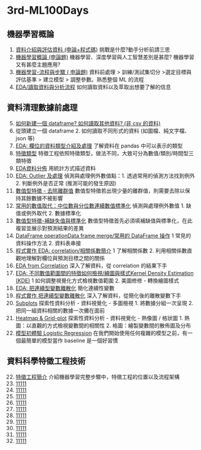 # 3rd-ML100Days

## 機器學習概論
1. [資料介紹與評估資料 (申論+程式碼)](https://github.com/escc1122/3rd-ML100Days/tree/master/D1)
挑戰是什麼?動手分析前請三思
1. [機器學習概論 (申論題)](https://github.com/escc1122/3rd-ML100Days/tree/master/D2)
機器學習、深度學習與人工智慧差別是甚麼? 機器學習又有甚麼主題應用?
1. [機器學習-流程與步驟 ( 申論題)](https://github.com/escc1122/3rd-ML100Days/tree/master/D3)
資料前處理 > 訓練/測試集切分 >選定目標與評估基準 > 建立模型 > 調整參數。熟悉整個 ML 的流程
1. [EDA/讀取資料與分析流程](https://github.com/escc1122/3rd-ML100Days/tree/master/D4)
如何讀取資料以及萃取出想要了解的信息

## 資料清理數據前處理
5. [如何新建一個 dataframe? 如何讀取其他資料? (非 csv 的資料)](https://github.com/escc1122/3rd-ML100Days/tree/master/D5)
1. 從頭建立一個 dataframe 2. 如何讀取不同形式的資料 (如圖檔、純文字檔、json 等)
5. [EDA: 欄位的資料類型介紹及處理](https://github.com/escc1122/3rd-ML100Days/tree/master/D6)
了解資料在 pandas 中可以表示的類型
5. [特徵類型](https://github.com/escc1122/3rd-ML100Days/tree/master/D7)
特徵工程依照特徵類型，做法不同，大致可分為數值/類別/時間型三類特徵
5. [EDA資料分佈](https://github.com/escc1122/3rd-ML100Days/tree/master/D8)
用統計方式描述資料
5. [EDA: Outlier 及處理](https://github.com/escc1122/3rd-ML100Days/tree/master/D9)
偵測與處理例外數值點：1. 透過常用的偵測方法找到例外 2. 判斷例外是否正常 (推測可能的發生原因)
5. [數值型特徵 - 去除離群值](https://github.com/escc1122/3rd-ML100Days/tree/master/D10)
數值型特徵若出現少量的離群值，則需要去除以保持其餘數據不被影響
5. [常用的數值取代：中位數與分位數連續數值標準化](https://github.com/escc1122/3rd-ML100Days/tree/master/D11)
偵測與處理例外數值 1. 缺值或例外取代 2. 數據標準化
5. [數值型特徵-補缺失值與標準化](https://github.com/escc1122/3rd-ML100Days/tree/master/D12)
數值型特徵首先必須填補缺值與標準化，在此複習並展示對預測結果的差異
5. [DataFrame operationData frame merge/常用的 DataFrame 操作](https://github.com/escc1122/3rd-ML100Days/tree/master/D13)
 1 常見的資料操作方法 2. 資料表串接
5. [程式實作 EDA: correlation/相關係數簡介](https://github.com/escc1122/3rd-ML100Days/tree/master/D14)
 1 了解相關係數 2. 利用相關係數直觀地理解對欄位與預測目標之間的關係
5. [EDA from Correlation](https://github.com/escc1122/3rd-ML100Days/tree/master/D15)
深入了解資料，從 correlation 的結果下手
5. [EDA: 不同數值範圍間的特徵如何檢視/繪圖與樣式Kernel Density Estimation (KDE)](https://github.com/escc1122/3rd-ML100Days/tree/master/D16)
1 如何調整視覺化方式檢視數值範圍 2. 美圖修修 - 轉換繪圖樣式
5. [EDA: 把連續型變數離散化](https://github.com/escc1122/3rd-ML100Days/tree/master/D17)
簡化連續性變數
5. [程式實作 把連續型變數離散化](https://github.com/escc1122/3rd-ML100Days/tree/master/D18)
深入了解資料，從簡化後的離散變數下手
5. [Subplots](https://github.com/escc1122/3rd-ML100Days/tree/master/D19)
探索性資料分析 - 資料視覺化 - 多圖檢視 1. 將數據分組一次呈現 2. 把同一組資料相關的數據一次攤在面前
5. [Heatmap & Grid-plot](https://github.com/escc1122/3rd-ML100Days/tree/master/D20)
探索性資料分析 - 資料視覺化 - 熱像圖 / 格狀圖 1. 熱圖：以直觀的方式檢視變數間的相關性 2. 格圖：繪製變數間的散佈圖及分布
5. [模型初體驗 Logistic Regression](https://github.com/escc1122/3rd-ML100Days/tree/master/D21)
在我們開始使用任何複雜的模型之前，有一個最簡單的模型當作 baseline 是一個好習慣
## 資料科學特徵工程技術

22. [特徵工程簡介](https://github.com/escc1122/3rd-ML100Days/tree/master/D22)
介紹機器學習完整步驟中，特徵工程的位置以及流程架構
22. [11111](https://github.com/escc1122/3rd-ML100Days/tree/master/D23)
22. [11111](https://github.com/escc1122/3rd-ML100Days/tree/master/D23)
22. [11111](https://github.com/escc1122/3rd-ML100Days/tree/master/D23)
22. [11111](https://github.com/escc1122/3rd-ML100Days/tree/master/D23)
22. [11111](https://github.com/escc1122/3rd-ML100Days/tree/master/D23)
22. [11111](https://github.com/escc1122/3rd-ML100Days/tree/master/D23)
22. [11111](https://github.com/escc1122/3rd-ML100Days/tree/master/D23)
22. [11111](https://github.com/escc1122/3rd-ML100Days/tree/master/D23)
22. [11111](https://github.com/escc1122/3rd-ML100Days/tree/master/D23)
22. [11111](https://github.com/escc1122/3rd-ML100Days/tree/master/D23)
